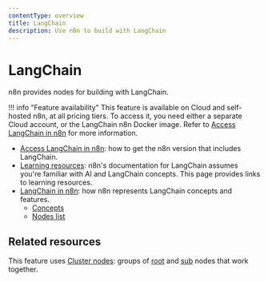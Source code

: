 ```yaml
---
contentType: overview
title: LangChain
description: Use n8n to build with LangChain
---
```


# LangChain

n8n provides nodes for building with LangChain. 

!!! info "Feature availability"
	This feature is available on Cloud and self-hosted n8n, at all pricing tiers. To access it, you need either a separate Cloud account, or the LangChain n8n Docker image. Refer to [Access LangChain in n8n](/langchain/access-langchain/) for more information.

* [Access LangChain in n8n](/langchain/access-langchain/): how to get the n8n version that includes LangChain.
* [Learning resources](/langchain/learning-resources/): n8n's documentation for LangChain assumes you're familiar with AI and LangChain concepts. This page provides links to learning resources.
* [LangChain in n8n](/langchain/langchain-n8n/): how n8n represents LangChain concepts and features.
	* [Concepts](/langchain/langchain-n8n/concepts/)
	* [Nodes list](/langchain/langchain-n8n/nodes-list/)

## Related resources

This feature uses [Cluster nodes](/integrations/builtin/cluster-nodes/): groups of [root](/integrations/builtin/cluster-nodes/root-nodes/) and [sub](/integrations/builtin/cluster-nodes/sub-nodes/) nodes that work together.
